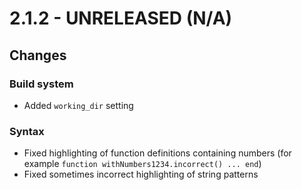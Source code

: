 # 2.1.2 - UNRELEASED (N/A)

## Changes

### Build system

* Added `working_dir` setting

### Syntax

* Fixed highlighting of function definitions containing numbers (for example `function withNumbers1234.incorrect() ... end`)
* Fixed sometimes incorrect highlighting of string patterns